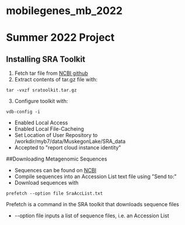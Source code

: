 # mobilegenes_mb_2022

# Summer 2022 Project

## Installing SRA Toolkit
1. Fetch tar file from [NCBI github]([url](https://github.com/ncbi/sra-tools/wiki/02.-Installing-SRA-Toolkit))
2. Extract contents of tar.gz file with:
```
tar -vxzf sratoolkit.tar.gz
```

3. Configure toolkit with:
```
vdb-config -i
```
  - Enabled Local Access
  - Enabled Local File-Cacheing
  - Set Location of User Repository to /workdir/myb7/data/MuskegonLake/SRA_data
  - Accepted to "report cloud instance identity"

##Downloading Metagenomic Sequences

- Sequences can be found on [NCBI]([url](https://www.ncbi.nlm.nih.gov/sra?linkname=bioproject_sra_all&from_uid=705524))
- Compile sequences into an Accession List text file using "Send to:"
- Download sequences with 
```
prefetch --option file SraAccList.txt
```
Prefetch is a command in the SRA toolkit that downloads sequence files
- --option file inputs a list of sequence files, i.e. an Accession List

